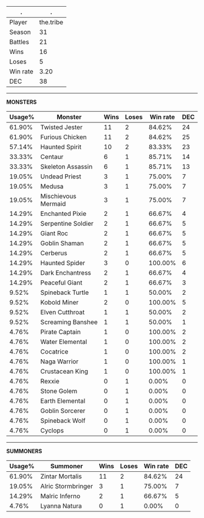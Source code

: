.|.
|-|-
Player|the.tribe
Season|31
Battles|21
Wins|16
Loses|5
Win rate|3.20
DEC|38

---
**MONSTERS**

Usage%|Monster|Wins|Loses|Win rate|DEC|
-|-|-|-|-|-|
61.90%|Twisted Jester|11|2|84.62%|24|
61.90%|Furious Chicken|11|2|84.62%|25|
57.14%|Haunted Spirit|10|2|83.33%|23|
33.33%|Centaur|6|1|85.71%|14|
33.33%|Skeleton Assassin|6|1|85.71%|13|
19.05%|Undead Priest|3|1|75.00%|7|
19.05%|Medusa|3|1|75.00%|7|
19.05%|Mischievous Mermaid|3|1|75.00%|7|
14.29%|Enchanted Pixie|2|1|66.67%|4|
14.29%|Serpentine Soldier|2|1|66.67%|5|
14.29%|Giant Roc|2|1|66.67%|5|
14.29%|Goblin Shaman|2|1|66.67%|5|
14.29%|Cerberus|2|1|66.67%|5|
14.29%|Haunted Spider|3|0|100.00%|6|
14.29%|Dark Enchantress|2|1|66.67%|4|
14.29%|Peaceful Giant|2|1|66.67%|3|
9.52%|Spineback Turtle|1|1|50.00%|2|
9.52%|Kobold Miner|2|0|100.00%|5|
9.52%|Elven Cutthroat|1|1|50.00%|2|
9.52%|Screaming Banshee|1|1|50.00%|1|
4.76%|Pirate Captain|1|0|100.00%|2|
4.76%|Water Elemental|1|0|100.00%|2|
4.76%|Cocatrice|1|0|100.00%|2|
4.76%|Naga Warrior|1|0|100.00%|1|
4.76%|Crustacean King|1|0|100.00%|1|
4.76%|Rexxie|0|1|0.00%|0|
4.76%|Stone Golem|0|1|0.00%|0|
4.76%|Earth Elemental|0|1|0.00%|0|
4.76%|Goblin Sorcerer|0|1|0.00%|0|
4.76%|Spineback Wolf|0|1|0.00%|0|
4.76%|Cyclops|0|1|0.00%|0|

---
**SUMMONERS**

Usage%|Summoner|Wins|Loses|Win rate|DEC|
-|-|-|-|-|-|
61.90%|Zintar Mortalis|11|2|84.62%|24|
19.05%|Alric Stormbringer|3|1|75.00%|7|
14.29%|Malric Inferno|2|1|66.67%|5|
4.76%|Lyanna Natura|0|1|0.00%|0|
